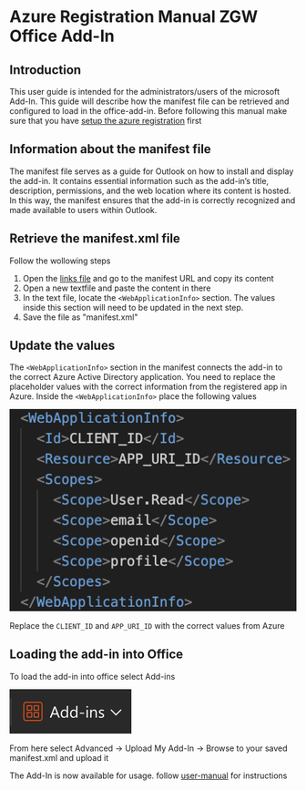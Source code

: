 # Azure Registration Manual ZGW Office Add-In

## Introduction
This user guide is intended for the administrators/users of the microsoft Add-In. This guide will describe how the manifest file can be retrieved and configured to load in the office-add-in.
Before following this manual make sure that you have [setup the azure registration](./azure-setup-manual.md) first

## Information about the manifest file
The manifest file serves as a guide for Outlook on how to install and display the add-in. It contains essential information such as the add-in’s title, description, permissions, and the web location where its content is hosted. In this way, the manifest ensures that the add-in is correctly recognized and made available to users within Outlook.

## Retrieve the manifest.xml file
Follow the wollowing steps
1. Open the [links file](links.txt) and go to the manifest URL and copy its content
2. Open a new textfile and paste the content in there
3. In the text file, locate the `<WebApplicationInfo>` section. The values inside this section will need to be updated in the next step.
4. Save the file as "manifest.xml"

## Update the <WebApplicationInfo> values
The `<WebApplicationInfo>` section in the manifest connects the add-in to the correct Azure Active Directory application. You need to replace the placeholder values with the correct information from the registered app in Azure.
Inside the `<WebApplicationInfo>` place the following values

![webAppInfo](./images/setup-manifest/web-app-info.png)

Replace the `CLIENT_ID` and `APP_URI_ID` with the correct values from Azure  

## Loading the add-in into Office
To load the add-in into office select Add-ins

![Add-Ins](./images/setup-manifest/add-ins.png)

From here select Advanced -> Upload My Add-In -> Browse to your saved manifest.xml and upload it

The Add-In is now available for usage. follow [user-manual](./user-manual.md) for instructions